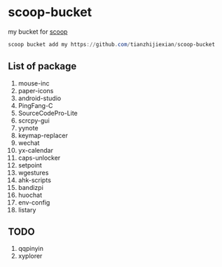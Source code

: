 # scoop-bucket

my bucket for [scoop](https://github.com/lukesampson/scoop)

```powershell
scoop bucket add my https://github.com/tianzhijiexian/scoop-bucket
```

## List of package


1. mouse-inc
1. paper-icons
1. android-studio
1. PingFang-C
1. SourceCodePro-Lite
1. scrcpy-gui
1. yynote
1. keymap-replacer
1. wechat
1. yx-calendar
1. caps-unlocker
1. setpoint
1. wgestures
1. ahk-scripts
1. bandizpi
16. huochat
17. env-config
18. listary

## TODO

1. qqpinyin
3. xyplorer